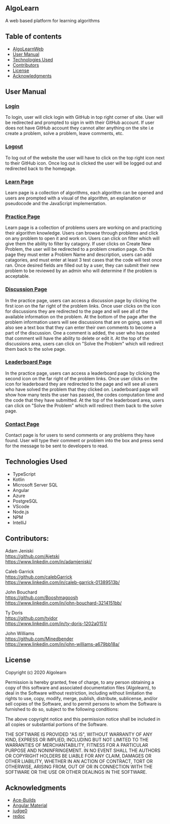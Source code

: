 ## AlgoLearn

A web based platform for learning algorithms

## Table of contents

- [AlgoLearnWeb](#AlgoLearnWeb)
- [User Manual](#user-manual)
- [Technologies Used](#technologies-used)
- [Contributors](#contributors)
- [License](#license)
- [Acknowledgments](#acknowledgments)

## User Manual

### <u>Login</u>

To login, user will click login with GitHub in top right corner of site. User will be redirected and prompted to sign in with their GitHub account. If user does not have GitHub account they cannot alter anything on the site i.e create a problem, solve a problem, leave comments, etc.

### <u>Logout</u>

To log out of the website the user will have to click on the top right icon next to their GitHub icon. Once log out is clicked the user will be logged out and redirected back to the homepage.

### <u>Learn Page</u>

Learn page is a collection of algorithms, each algorithm can be opened and users are prompted with a visual of the algorithm, an explanation or pseudocode and the JavaScript implementation.

### <u>Practice Page</u>

Learn page is a collection of problems users are working on and practicing their algorithm knowledge. Users can browse through problems and click on any problem to open it and work on. Users can click on filter which will give them the ability to filter by catagory. If user clicks on Create New Problem, the user will be redirected to a problem creation page. On this page they must enter a Problem Name and description, users can add catagories, and must enter at least 3 test cases that the code will test once ran. Once desired fields are filled out by a user, they can submit their new problem to be reviewed by an admin who will determine if the problem is acceptable.

### <u>Discussion Page</u>

In the practice page, users can access a discussion page by clicking the first icon on the far right of the problem links. Once user clicks on the icon for discussions they are redirected to the page and will see all of the available information on the problem. At the bottom of the page after the problem information users will see discussions that are on going, users will also see a text box that they can enter their own comments to become a part of the discussion. One a comment is added, the user who has posted that comment will have the ability to delete or edit it. At the top of the discussions area, users can click on "Solve the Problem" which will redirect them back to the solve page.

### <u>Leaderboard Page</u>

In the practice page, users can access a leaderboard page by clicking the second icon on the far right of the problem links. Once user clicks on the icon for leaderboard they are redirected to the page and will see all users who have solved the problem that they clicked on. Leaderboard page will show how many tests the user has passed, the codes computation time and the code that they have submitted. At the top of the leaderboard area, users can click on "Solve the Problem" which will redirect them back to the solve page.

### <u>Contact Page</u>

Contact page is for users to send comments or any problems they have found. User will type their comment or problem into the box and press send for the message to be sent to developers to read.

## Technologies Used

- TypeScript
- Kotlin
- Microsoft Server SQL
- Angular
- Azure
- PostgreSQL
- VScode
- Node.js
- NPM
- IntelliJ

## Contributors:

Adam Jeniski<br>
https://github.com/Ajetski<br>
https://www.linkedin.com/in/adamjeniski/<br>

Caleb Garrick<br>
https://github.com/calebGarrick<br>
https://www.linkedin.com/in/caleb-garrick-01389513b/<br>

John Bouchard<br>
https://github.com/Booshmagoosh<br>
https://www.linkedin.com/in/john-bouchard-3214151bb/<br>

Ty Doris<br>
https://github.com/tyjdor<br>
https://www.linkedin.com/in/ty-doris-1202a0151/<br>

John Williams<br>
https://github.com/Minedbender<br>
https://www.linkedin.com/in/john-williams-a679bb18a/<br>

## License

Copyright (c) 2020 Algolearn

Permission is hereby granted, free of charge, to any person obtaining a copy
of this software and associated documentation files (Algolearn), to deal
in the Software without restriction, including without limitation the rights
to use, copy, modify, merge, publish, distribute, sublicense, and/or sell
copies of the Software, and to permit persons to whom the Software is
furnished to do so, subject to the following conditions:

The above copyright notice and this permission notice shall be included in all
copies or substantial portions of the Software.

THE SOFTWARE IS PROVIDED "AS IS", WITHOUT WARRANTY OF ANY KIND, EXPRESS OR
IMPLIED, INCLUDING BUT NOT LIMITED TO THE WARRANTIES OF MERCHANTABILITY,
FITNESS FOR A PARTICULAR PURPOSE AND NONINFRINGEMENT. IN NO EVENT SHALL THE
AUTHORS OR COPYRIGHT HOLDERS BE LIABLE FOR ANY CLAIM, DAMAGES OR OTHER
LIABILITY, WHETHER IN AN ACTION OF CONTRACT, TORT OR OTHERWISE, ARISING FROM,
OUT OF OR IN CONNECTION WITH THE SOFTWARE OR THE USE OR OTHER DEALINGS IN THE
SOFTWARE.

## Acknowledgments

- [Ace-Builds](https://github.com/ajaxorg/ace-builds)
- [Angular Material](https://material.angular.io/)
- [judge0](https://judge0.com/)
- [redoc](https://github.com/Redocly/redoc)
